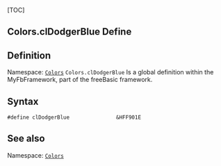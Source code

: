 [TOC]
## Colors.clDodgerBlue Define

## Definition
Namespace: [`Colors`](Colors.md)
`Colors.clDodgerBlue` Is a global definition within the MyFbFramework, part of the freeBasic framework.
## Syntax

```freeBasic
#define clDodgerBlue               &HFF901E
```

## See also
Namespace: [`Colors`](Colors.md)
